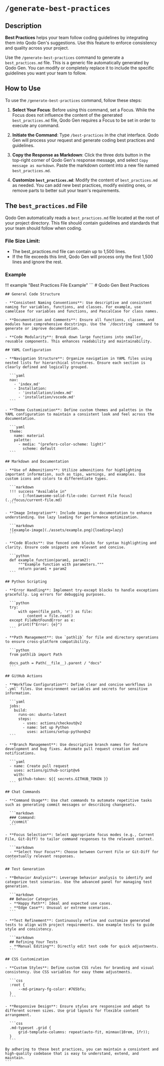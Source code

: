 # `/generate-best-practices` 

## Description

**Best Practices** helps your team follow coding guidelines by integrating them into Qodo Gen's suggestions. Use this feature to enforce consistency and quality across your project.

Use the `/generate-best-practices` command to generate a `best_practices.md` file. This is a generic file automatically generated by Qodo Gen. You can modify or completely replace it to include the specific guidelines you want your team to follow.

## How to Use
To use the `/generate-best-practices` command, follow these steps:

1. **Select Your Focus**: Before using this command, set a Focus. While the Focus does not influence the content of the generated `best_practices.md` file, Qodo Gen requires a Focus to be set in order to execute any command.

2. **Initiate the Command**: Type `/best-practices` in the chat interface. Qodo Gen will process your request and generate coding best practices and guidelines.

3. **Copy the Response as Markdown**: Click the three dots button in the top-right corner of Qodo Gen's response message, and select `Copy message as markdown`. Paste the markdown content into a new file named `best_practices.md`.

4. **Customize `best_practices.md`**: Modify the content of `best_practices.md` as needed. You can add new best practices, modify existing ones, or remove parts to better suit your team's requirements.

## The `best_practices.md` File

Qodo Gen automatically reads a `best_practices.md` file located at the root of your project directory. This file should contain guidelines and standards that your team should follow when coding.

### File Size Limit:

* The best_practices.md file can contain up to 1,500 lines.
* If the file exceeds this limit, Qodo Gen will process only the first 1,500 lines and ignore the rest.

### Example

!!! example "Best Practices File Example"
    ```
    # Qodo Gen Best Practices

    ## General Code Structure

    - **Consistent Naming Conventions**: Use descriptive and consistent naming for variables, functions, and classes. For example, use camelCase for variables and functions, and PascalCase for class names.

    - **Documentation and Comments**: Ensure all functions, classes, and modules have comprehensive docstrings. Use the `/docstring` command to generate or improve documentation.

    - **Code Modularity**: Break down large functions into smaller, reusable components. This enhances readability and maintainability.

    ## YAML Configuration

    - **Navigation Structure**: Organize navigation in YAML files using nested lists for hierarchical structures. Ensure each section is clearly defined and logically grouped.

      ```yaml
      nav: 
        - 'index.md'
        - Installation:
          - 'installation/index.md'
          - 'installation/vscode.md'
      ```

    - **Theme Customization**: Define custom themes and palettes in the YAML configuration to maintain a consistent look and feel across the documentation.

      ```yaml
      theme:
        name: material
        palette:
          - media: "(prefers-color-scheme: light)"
            scheme: default
      ```

    ## Markdown and Documentation

    - **Use of Admonitions**: Utilize admonitions for highlighting important information, such as tips, warnings, and examples. Use custom icons and colors to differentiate types.

      ```markdown
      !!! success "Available in"
          - [:fontawesome-solid-file-code: Current File focus](../focus/current-file.md)
      ```

    - **Image Integration**: Include images in documentation to enhance understanding. Use lazy loading for performance optimization.

      ```markdown
      ![example-image](./assets/example.png){loading=lazy}
      ```

    - **Code Blocks**: Use fenced code blocks for syntax highlighting and clarity. Ensure code snippets are relevant and concise.

      ```python
      def example_function(param1, param2):
          """Example function with parameters."""
          return param1 + param2
      ```

    ## Python Scripting

    - **Error Handling**: Implement try-except blocks to handle exceptions gracefully. Log errors for debugging purposes.

      ```python
      try:
          with open(file_path, 'r') as file:
              content = file.read()
      except FileNotFoundError as e:
          print(f"Error: {e}")
      ```

    - **Path Management**: Use `pathlib` for file and directory operations to ensure cross-platform compatibility.

      ```python
      from pathlib import Path

      docs_path = Path(__file__).parent / "docs"
      ```

    ## GitHub Actions

    - **Workflow Configuration**: Define clear and concise workflows in `.yml` files. Use environment variables and secrets for sensitive information.

      ```yaml
      jobs:
        build:
          runs-on: ubuntu-latest
          steps:
            - uses: actions/checkout@v2
            - name: Set up Python
              uses: actions/setup-python@v2
      ```

    - **Branch Management**: Use descriptive branch names for feature development and bug fixes. Automate pull request creation and notifications.

      ```yaml
      - name: Create pull request
        uses: actions/github-script@v6
        with:
          github-token: ${{ secrets.GITHUB_TOKEN }}
      ```

    ## Chat Commands

    - **Command Usage**: Use chat commands to automate repetitive tasks such as generating commit messages or describing changesets.

      ```markdown
      ### Command:
      `/commit`
      ```

    - **Focus Selection**: Select appropriate focus modes (e.g., Current File, Git-Diff) to tailor command responses to the relevant context.

      ```markdown
      - **Select Your Focus**: Choose between Current File or Git-Diff for contextually relevant responses.
      ```

    ## Test Generation

    - **Behavior Analysis**: Leverage behavior analysis to identify and categorize test scenarios. Use the advanced panel for managing test generation.

      ```markdown
      ## Behavior Categories
      - **Happy Path**: Ideal and expected use cases.
      - **Edge Case**: Unusual or extreme scenarios.
      ```

    - **Test Refinement**: Continuously refine and customize generated tests to align with project requirements. Use example tests to guide style and consistency.

      ```markdown
      ## Refining Your Tests
      - **Manual Editing**: Directly edit test code for quick adjustments.
      ```

    ## CSS Customization

    - **Custom Styles**: Define custom CSS rules for branding and visual consistency. Use CSS variables for easy theme adjustments.

      ```css
      :root {
          --md-primary-fg-color: #765bfa;
      }
      ```

    - **Responsive Design**: Ensure styles are responsive and adapt to different screen sizes. Use grid layouts for flexible content arrangement.

      ```css
      .md-typeset .grid {
          grid-template-columns: repeat(auto-fit, minmax(10rem, 1fr));
      }
      ```

    By adhering to these best practices, you can maintain a consistent and high-quality codebase that is easy to understand, extend, and maintain.
    ``` 


